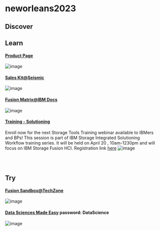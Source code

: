 # neworleans2023


## Discover

    
## Learn
  
#### [Product Page](https://www.ibm.com/products/storage-fusion)
![image](https://user-images.githubusercontent.com/38366661/231651267-77519912-0124-4908-997a-e4c0d26f3561.png)

  
#### [Sales Kit@Seismic](https://ibm.seismic.com/Link/Content/DCgFfq4m3dm9MG7BgD3X6qP7dHWd)
![image](https://user-images.githubusercontent.com/38366661/231651516-e27ea304-7fff-405c-994a-a22c5295723e.png)

#### [Fusion Matrix@IBM Docs](https://www.ibm.com/docs/en/storage-fusion/2.5?topic=services-storage-fusion-support-matrix)
![image](https://user-images.githubusercontent.com/38366661/231650860-aaeee8e5-61fe-4f3b-b39a-ed80f0e34276.png)

#### [Training - Solutioning](https://ibm.biz/storagetoolstraining)
Enroll now for the next Storage Tools Training webinar available to IBMers and BPs! This session is part of  IBM Storage Integrated Solutioning Workflow training series.  It will be held on April 20 , 10am-1230pm and will focus on IBM Storage Fusion HCI. Registration link [here](https://ibm.webex.com/weblink/register/r004324f5f6fd4a95507c3aa14fe867e9)
![image](https://user-images.githubusercontent.com/38366661/231650585-055a4e48-ca43-478c-96ac-786f95c79837.png)


<BR>
<BR>
    
## Try
    
#### [Fusion Sandbox@TechZone](https://techzone.ibm.com/collection/ibm-spectrum-fusion)
![image](https://user-images.githubusercontent.com/38366661/231650198-39c079df-dfcb-4acb-9188-c87919f87294.png)
    
#### [Data Sciences Made Easy](https://www.figma.com/proto/Nu7E6ruj3xmuxuQaKzkB0B/Data-Sciences-Made-Easy?page-id=2512%3A6369&node-id=4315%3A608&viewport=108%2C-3629%2C0.18&scaling=contain&starting-point-node-id=4315%3A608)  password: DataScience
![image](https://user-images.githubusercontent.com/38366661/231651735-343ea9fb-6278-489e-bc58-2b8402775db9.png)
    



